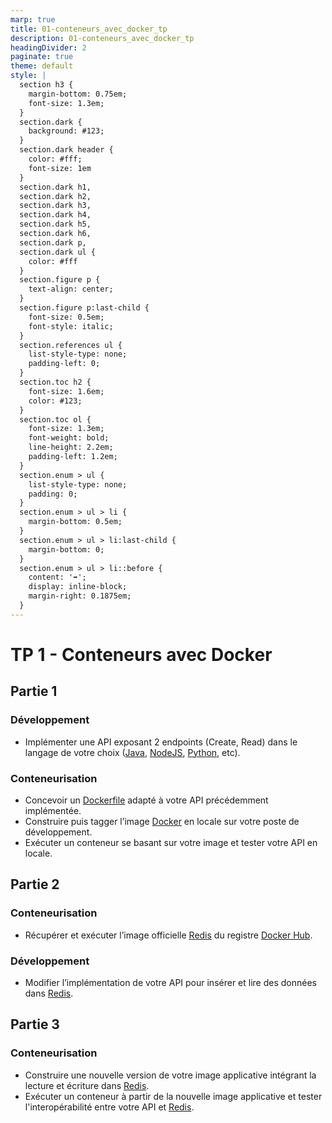 ```yaml
---
marp: true
title: 01-conteneurs_avec_docker_tp
description: 01-conteneurs_avec_docker_tp
headingDivider: 2
paginate: true
theme: default
style: |
  section h3 {
    margin-bottom: 0.75em;
    font-size: 1.3em;
  }
  section.dark {
    background: #123;
  }
  section.dark header {
    color: #fff;
    font-size: 1em
  }
  section.dark h1,
  section.dark h2,
  section.dark h3,
  section.dark h4,
  section.dark h5,
  section.dark h6,
  section.dark p,
  section.dark ul {
    color: #fff
  }
  section.figure p {
    text-align: center;
  }
  section.figure p:last-child {
    font-size: 0.5em;
    font-style: italic;
  }
  section.references ul {
    list-style-type: none;
    padding-left: 0;
  }
  section.toc h2 {
    font-size: 1.6em;
    color: #123;
  }
  section.toc ol {
    font-size: 1.3em;
    font-weight: bold;
    line-height: 2.2em;
    padding-left: 1.2em;
  }
  section.enum > ul {
    list-style-type: none;
    padding: 0;
  }
  section.enum > ul > li {
    margin-bottom: 0.5em;
  }
  section.enum > ul > li:last-child {
    margin-bottom: 0;
  }
  section.enum > ul > li::before {
    content: '➡️';
    display: inline-block;
    margin-right: 0.1875em;
  }
---
```


# TP 1 - Conteneurs avec Docker

<!-- header: Scalabilité, Virtualisation et Conteneurisation -->
<!-- _class: dark -->
<!-- _paginate: false -->

## Partie 1

<!-- header: TP 1 - Conteneurs avec Docker -->
<!-- _class: enum -->

### Développement

* Implémenter une API exposant 2 endpoints (Create, Read) dans le langage de votre choix ([Java](https://www.java.com/en/), [NodeJS](https://nodejs.org/), [Python](https://www.python.org/), etc).

### Conteneurisation

* Concevoir un [Dockerfile](https://docs.docker.com/engine/reference/builder/) adapté à votre API précédemment implémentée.
* Construire puis tagger l’image [Docker](https://docs.docker.com/) en locale sur votre poste de développement.
* Exécuter un conteneur se basant sur votre image et tester votre API en locale.

## Partie 2

<!-- _class: enum -->

### Conteneurisation

* Récupérer et exécuter l’image officielle [Redis](https://redis.io/) du registre [Docker Hub](https://hub.docker.com/_/redis).

### Développement

* Modifier l’implémentation de votre API pour insérer et lire des données dans [Redis](https://redis.io/).

## Partie 3

<!-- _class: enum -->

### Conteneurisation

* Construire une nouvelle version de votre image applicative intégrant la lecture et écriture dans [Redis](https://redis.io/).
* Exécuter un conteneur à partir de la nouvelle image applicative et tester l'interopérabilité entre votre API et [Redis](https://redis.io/).
